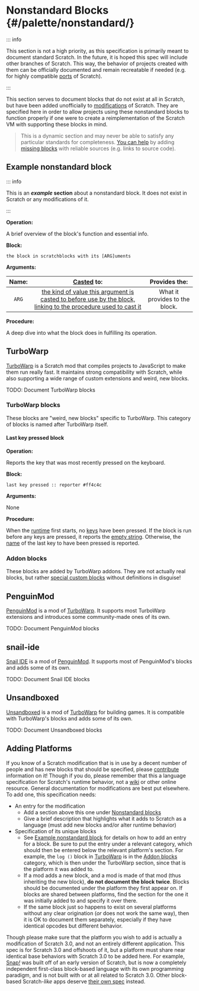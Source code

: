 # Nonstandard Blocks {#/palette/nonstandard/}

::: info

This section is not a high priority, as this specification is primarily meant to document standard Scratch. In the future, it is hoped this spec will include other branches of Scratch. This way, the behavior of projects created with them can be officially documented and remain recreatable if needed (e.g. for highly compatible [ports](https://en.wikipedia.org/wiki/Porting) of Scratch).

:::

This section serves to document blocks that do not exist at all in Scratch, but have been added unofficially to [modifications](/ideas/concepts/#mod) of Scratch. They are specified here in order to allow projects using these nonstandard blocks to function properly if one were to create a reimplementation of the Scratch VM with supporting these blocks in mind.

> This is a dynamic section and may never be able to satisfy any particular standards for completeness. [You can help](/intro/#contributing) by adding [missing blocks](/todo/#todo-blocks) with reliable sources (e.g. links to source code).

## Example nonstandard block

::: info

This is an ***example* section** about a nonstandard block. It does not exist in Scratch or any modifications of it.

:::

**Operation:**

A brief overview of the block's function and essential info.

**Block:**

```sb
the block in scratchblocks with its [ARG]uments
```

**Arguments:**

| Name: | [Casted](/ideas/logic/#casting) to:                                                                                                    | Provides the:                  |
|:-----:|:-------------------------------------------------------------------------------------------------------------------------:|:------------------------------:|
| `ARG` | [the kind of value this argument is casted to before use by the block, linking to the procedure used to cast it](/ideas/values/) | What it provides to the block. |

**Procedure:**

A deep dive into what the block does in fulfilling its operation.

## TurboWarp

[TurboWarp](https://turbowarp.org/) is a Scratch mod that compiles projects to JavaScript to make them run really fast. It maintains strong compatibility with Scratch, while also supporting a wide range of custom extensions and weird, new blocks.

TODO: Document TurboWarp blocks

### TurboWarp blocks

These blocks are "weird, new blocks" specific to TurboWarp. This category of blocks is named after TurboWarp itself.

#### Last key pressed block

**Operation:**

Reports the key that was most recently pressed on the keyboard.

**Block:**

```sb
last key pressed :: reporter #ff4c4c
```

**Arguments:**

None

**Procedure:**

When the [runtime](/ideas/concepts/#runtime) first starts, no [keys](/ideas/values/#key) have been pressed. If the block is run before any keys are pressed, it reports the [empty string](/ideas/values/#empty-string). Otherwise, the [name](/ideas/values/#name) of the last key to have been pressed is reported.

### Addon blocks

These blocks are added by TurboWarp addons. They are not actually real blocks, but rather [special custom blocks](/palette/standard/#special-custom-blocks) without definitions in disguise!

## PenguinMod

[PenguinMod](https://penguinmod.com/) is a mod of [TurboWarp](#turbowarp). It supports most TurboWarp extensions and introduces some community-made ones of its own.

TODO: Document PenguinMod blocks

## snail-ide

[Snail IDE](https://snail-ide.js.org/) is a mod of [PenguinMod](#penguinmod). It supports most of PenguinMod's blocks and adds some of its own.

TODO: Document Snail IDE blocks

## Unsandboxed

[Unsandboxed](https://alpha.unsandboxed.org/#0) is a mod of [TurboWarp](#turbowarp) for building games. It is compatible with TurboWarp's blocks and adds some of its own.

TODO: Document Unsandboxed blocks

## Adding Platforms

If you know of a Scratch modification that is in use by a decent number of people and has new blocks that should be specified, please [contribute](/intro/#contributing) information on it! Though if you do, please remember that this a language specification for Scratch's runtime behavior, not a [wiki](https://scratch-wiki.info/) or other online resource. General documentation for modifications are best put elsewhere. To add one, this specification needs:

* An entry for the modification
  * Add a section above this one under [Nonstandard blocks](#nonstandard-blocks)
  * Give a brief description that highlights what it adds to Scratch as a language (must add new blocks and/or alter runtime behavior)
* Specification of its unique blocks
  * See [Example nonstandard block](#example-nonstandard-block) for details on how to add an entry for a block. Be sure to put the entry under a relevant category, which should then be entered below the relevant platform's section. For example, the `log ()` block in [TurboWarp](#turbowarp) is in the [Addon blocks](#addon-blocks) category, which is then under the TurboWarp section, since that is the platform it was added to.
  * If a mod adds a new block, and a mod is made of that mod (thus inheriting the new block), **do not document the block twice**. Blocks should be documented under the platform they first appear on. If blocks are shared between platforms, find the section for the one it was initially added to and specify it over there.
  * If the same block just so happens to exist on several platforms without any clear origination (*or* does not work the same way), then it is OK to document them separately, especially if they have identical opcodes but different behavior.

Though please make sure that the platform you wish to add is actually a modification of Scratch 3.0, and not an entirely different application. This spec is for Scratch 3.0 and offshoots of it, but a platform must share near identical base behaviors with Scratch 3.0 to be added here. For example, [Snap&zwj;*!*](https://snap.berkeley.edu/) was built off of an early version of Scratch, but is now a completely independent first-class block-based language with its own programming paradigm, and is not built with or at all related to Scratch 3.0. Other block-based Scratch-*like* apps deserve [their own spec](https://snap.berkeley.edu/snap/help/SnapManual.pdf) instead.
